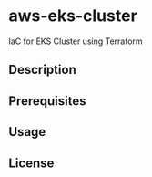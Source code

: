 # aws-eks-cluster
IaC for EKS Cluster using Terraform


## Description

## Prerequisites

## Usage

## License